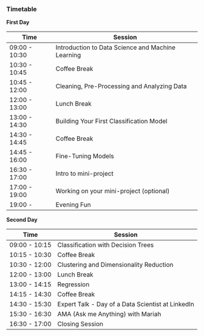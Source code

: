### Timetable

**First Day**

Time | Session
--- | ---
09:00 - 10:30 | Introduction to Data Science and Machine Learning
10:30 - 10:45 | Coffee Break
10:45 - 12:00 | Cleaning, Pre-Processing and Analyzing Data
12:00 - 13:00 | Lunch Break
13:00 - 14:30 | Building Your First Classification Model
14:30 - 14:45 | Coffee Break
14:45 - 16:00 | Fine-Tuning Models
16:30 - 17:00 | Intro to mini-project
17:00 - 19:00 | Working on your mini-project (optional)
19:00 -       | Evening Fun

**Second Day**

Time | Session
--- | ---
09:00 - 10:15 | Classification with Decision Trees 
10:15 - 10:30 | Coffee Break
10:30 - 12:00 | Clustering and Dimensionality Reduction
12:00 - 13:00 | Lunch Break
13:00 - 14:15 | Regression
14:15 - 14:30 | Coffee Break
14:30 - 15:30 | Expert Talk - Day of a Data Scientist at LinkedIn
15:30 - 16:30 | AMA (Ask me Anything) with Mariah
16:30 - 17:00 | Closing Session